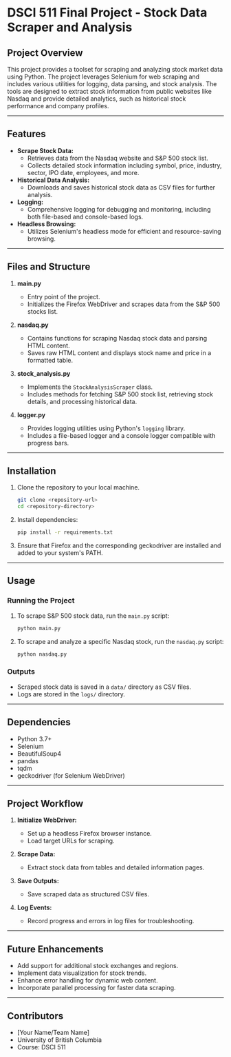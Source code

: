 
# DSCI 511 Final Project - Stock Data Scraper and Analysis

## Project Overview
This project provides a toolset for scraping and analyzing stock market data using Python. The project leverages Selenium for web scraping and includes various utilities for logging, data parsing, and stock analysis. The tools are designed to extract stock information from public websites like Nasdaq and provide detailed analytics, such as historical stock performance and company profiles.

---

## Features
- **Scrape Stock Data:**
  - Retrieves data from the Nasdaq website and S&P 500 stock list.
  - Collects detailed stock information including symbol, price, industry, sector, IPO date, employees, and more.
- **Historical Data Analysis:**
  - Downloads and saves historical stock data as CSV files for further analysis.
- **Logging:**
  - Comprehensive logging for debugging and monitoring, including both file-based and console-based logs.
- **Headless Browsing:**
  - Utilizes Selenium's headless mode for efficient and resource-saving browsing.

---

## Files and Structure
1. **main.py**
   - Entry point of the project.
   - Initializes the Firefox WebDriver and scrapes data from the S&P 500 stocks list.

2. **nasdaq.py**
   - Contains functions for scraping Nasdaq stock data and parsing HTML content.
   - Saves raw HTML content and displays stock name and price in a formatted table.

3. **stock_analysis.py**
   - Implements the `StockAnalysisScraper` class.
   - Includes methods for fetching S&P 500 stock list, retrieving stock details, and processing historical data.

4. **logger.py**
   - Provides logging utilities using Python's `logging` library.
   - Includes a file-based logger and a console logger compatible with progress bars.

---

## Installation
1. Clone the repository to your local machine.
   ```bash
   git clone <repository-url>
   cd <repository-directory>
   ```

2. Install dependencies:
   ```bash
   pip install -r requirements.txt
   ```

3. Ensure that Firefox and the corresponding geckodriver are installed and added to your system's PATH.

---

## Usage
### Running the Project
1. To scrape S&P 500 stock data, run the `main.py` script:
   ```bash
   python main.py
   ```
2. To scrape and analyze a specific Nasdaq stock, run the `nasdaq.py` script:
   ```bash
   python nasdaq.py
   ```

### Outputs
- Scraped stock data is saved in a `data/` directory as CSV files.
- Logs are stored in the `logs/` directory.

---

## Dependencies
- Python 3.7+
- Selenium
- BeautifulSoup4
- pandas
- tqdm
- geckodriver (for Selenium WebDriver)

---

## Project Workflow
1. **Initialize WebDriver:**
   - Set up a headless Firefox browser instance.
   - Load target URLs for scraping.

2. **Scrape Data:**
   - Extract stock data from tables and detailed information pages.

3. **Save Outputs:**
   - Save scraped data as structured CSV files.

4. **Log Events:**
   - Record progress and errors in log files for troubleshooting.

---

## Future Enhancements
- Add support for additional stock exchanges and regions.
- Implement data visualization for stock trends.
- Enhance error handling for dynamic web content.
- Incorporate parallel processing for faster data scraping.

---

## Contributors
- [Your Name/Team Name]
- University of British Columbia
- Course: DSCI 511
